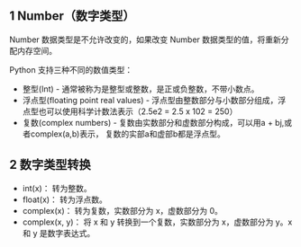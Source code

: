 ## 1 Number（数字类型）

Number 数据类型是不允许改变的，如果改变 Number 数据类型的值，将重新分配内存空间。

Python 支持三种不同的数值类型：

* 整型(Int) - 通常被称为是整型或整数，是正或负整数，不带小数点。
* 浮点型(floating point real values) - 浮点型由整数部分与小数部分组成，浮点型也可以使用科学计数法表示（2.5e2 = 2.5 x 102 = 250）
* 复数(complex numbers) - 复数由实数部分和虚数部分构成，可以用a + bj,或者complex(a,b)表示， 复数的实部a和虚部b都是浮点型。

## 2 数字类型转换

- int(x)： 转为整数。
- float(x)： 转为浮点数。
- complex(x)： 转为复数，实数部分为 x，虚数部分为 0。
- complex(x, y)： 将 x 和 y 转换到一个复数，实数部分为 x，虚数部分为 y。x 和 y 是数字表达式。
